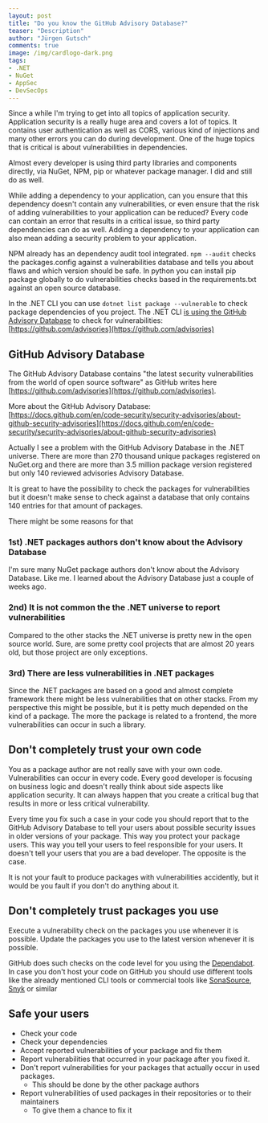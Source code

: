 ```yaml
---
layout: post
title: "Do you know the GitHub Advisory Database?"
teaser: "Description"
author: "Jürgen Gutsch"
comments: true
image: /img/cardlogo-dark.png
tags: 
- .NET
- NuGet
- AppSec
- DevSecOps
---
```


Since a while I'm trying to get into all topics of application security. Application security is a really huge area and covers a lot of topics. It contains user authentication as well as CORS, various kind of injections and many other errors you can do during development. One of the huge topics that is critical is about vulnerabilities in dependencies.

Almost every developer is using third party libraries and components directly, via NuGet, NPM, pip or whatever package manager. I did and still do as well. 

While adding a dependency to your application, can you ensure that this dependency doesn't contain any vulnerabilities, or even ensure that the risk of adding vulnerabilities to your application can be reduced? Every code can contain an error that results in a critical issue, so third party dependencies can do as well. Adding a dependency to your application can also mean adding a security problem to your application.

NPM already has an dependency audit tool integrated. `npm --audit`  checks the packages.config against a vulnerabilities database and tells you about flaws and which version should be safe. In python you can install pip package globally to do vulnerabilities checks based in the requirements.txt against an open source database. 

 In the .NET CLI you can use `dotnet list package --vulnerable` to check package dependencies of you project. The .NET CLI [is using the GitHub Advisory Database](https://devblogs.microsoft.com/nuget/how-to-scan-nuget-packages-for-security-vulnerabilities/) to check for vulnerabilities: [https://github.com/advisories](https://github.com/advisories)

## GitHub Advisory Database

The GitHub Advisory Database contains "the latest security vulnerabilities from the world of open source software" as GitHub writes here [https://github.com/advisories](https://github.com/advisories). 

More about the GitHub Advisory Database: 
[https://docs.github.com/en/code-security/security-advisories/about-github-security-advisories](https://docs.github.com/en/code-security/security-advisories/about-github-security-advisories)

Actually I see a problem with the GitHub Advisory Database in the .NET universe. There are more than 270 thousand unique packages registered on NuGet.org and there are more than 3.5 million package version registered but only 140 reviewed advisories Advisory Database. 

It is great to have the possibility to check the packages for vulnerabilities but it doesn't make sense to check against a database that only contains 140 entries for that amount of packages.

There might be some reasons for that

### 1st) .NET packages authors don't know about the Advisory Database

I'm sure many NuGet package authors don't know about the Advisory Database. Like me. I learned about the Advisory Database just a couple of weeks ago.

### 2nd) It is not common the the .NET universe to report vulnerabilities

Compared to the other stacks the .NET universe is pretty new in the open source world. Sure, are some pretty cool projects that are almost 20 years old, but those project are only exceptions. 

### 3rd) There are less vulnerabilities in .NET packages

Since the .NET packages are based on a good and almost complete framework there might be less vulnerabilities that on other stacks. From my perspective this might be possible, but it is petty much depended on the kind of a package. The more the package is related to a frontend, the more vulnerabilities can occur in such a library.

## Don't completely trust your own code

You as a package author are not really save with your own code. Vulnerabilities can occur in every code. Every good developer is focusing on business logic and doesn't really think about side aspects like application security. It can always happen that you create a critical bug that results in more or less critical vulnerability. 

Every time you fix such a case in your code you should report that to the GitHub Advisory Database to tell your users about possible security issues in older versions of your package. This way you protect your package users. This way you tell your users to feel responsible for your users. It doesn't tell your users that you are a bad developer. The opposite is the case.

It is not your fault to produce packages with vulnerabilities accidently, but it would be you fault if you don't do anything about it. 

## Don't completely trust packages you use

Execute a vulnerability check on the packages you use whenever it is possible. Update the packages you use to the latest version whenever it is possible.

GitHub does such checks on the code level for you using the [Dependabot](https://github.com/dependabot). In case you don't host your code on GitHub you should use different tools like the already mentioned CLI tools or commercial tools like [SonaSource](https://www.sonarsource.com/), [Snyk](https://snyk.io/) or similar  

## Safe your users

- Check your code
- Check your dependencies
- Accept reported vulnerabilities of your package and fix them
- Report vulnerabilities that occurred in your package after you fixed it.
- Don't report vulnerabilities for your packages that actually occur in used packages.
  - This should be done by the other package authors  
- Report vulnerabilities of used packages in their repositories or to their maintainers
  - To give them a chance to fix it

 

